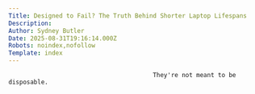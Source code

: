 ```yaml
---
Title: Designed to Fail? The Truth Behind Shorter Laptop Lifespans
Description: 
Author: Sydney Butler
Date: 2025-08-31T19:16:14.000Z
Robots: noindex,nofollow
Template: index
---
```


                                            They're not meant to be disposable.
                                        